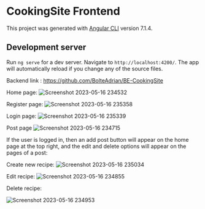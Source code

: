 # CookingSite Frontend
This project was generated with [Angular CLI](https://github.com/angular/angular-cli) version 7.1.4.

## Development server

Run `ng serve` for a dev server. Navigate to `http://localhost:4200/`. The app will automatically reload if you change any of the source files.

Backend link : https://github.com/BolteAdrian/BE-CookingSite

Home page:
![Screenshot 2023-05-16 234532](https://github.com/BolteAdrian/FE-CookingSite/assets/87446991/49a46eb6-e468-43a8-8309-4a39556846b0)

Register page:
![Screenshot 2023-05-16 235358](https://github.com/BolteAdrian/FE-CookingSite/assets/87446991/0c125a4d-0c39-45a9-b356-80826694d26b)

Login page:
![Screenshot 2023-05-16 235339](https://github.com/BolteAdrian/FE-CookingSite/assets/87446991/8b71fd1c-a735-426f-9a1b-ae39ac167177)

Post page
![Screenshot 2023-05-16 234715](https://github.com/BolteAdrian/FE-CookingSite/assets/87446991/199f12c2-ac63-4ea1-9cb3-b52d253a9436)

If the user is logged in, then an add post button will appear on the home page at the top right, and the edit and delete options will appear on the pages of a post:

Create new recipe:
![Screenshot 2023-05-16 235034](https://github.com/BolteAdrian/FE-CookingSite/assets/87446991/9e238ad0-2769-48a1-bfd1-118162db0a5a)

Edit recipe:
![Screenshot 2023-05-16 234855](https://github.com/BolteAdrian/FE-CookingSite/assets/87446991/fc42f2ba-ebf5-497d-ae99-39a106c85d90)

Delete recipe:

![Screenshot 2023-05-16 234953](https://github.com/BolteAdrian/FE-CookingSite/assets/87446991/8d6173b2-545a-4e90-9ef9-8d66c69d0ceb)
